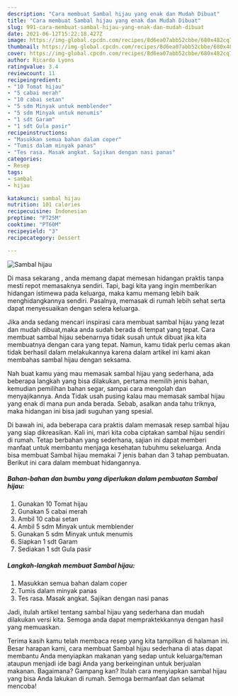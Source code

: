 ```yaml
---
description: "Cara membuat Sambal hijau yang enak dan Mudah Dibuat"
title: "Cara membuat Sambal hijau yang enak dan Mudah Dibuat"
slug: 991-cara-membuat-sambal-hijau-yang-enak-dan-mudah-dibuat
date: 2021-06-12T15:22:18.427Z
image: https://img-global.cpcdn.com/recipes/8d6ea07abb52cbbe/680x482cq70/sambal-hijau-foto-resep-utama.jpg
thumbnail: https://img-global.cpcdn.com/recipes/8d6ea07abb52cbbe/680x482cq70/sambal-hijau-foto-resep-utama.jpg
cover: https://img-global.cpcdn.com/recipes/8d6ea07abb52cbbe/680x482cq70/sambal-hijau-foto-resep-utama.jpg
author: Ricardo Lyons
ratingvalue: 3.4
reviewcount: 11
recipeingredient:
- "10 Tomat hijau"
- "5 cabai merah"
- "10 cabai setan"
- "5 sdm Minyak untuk memblender"
- "5 sdm Minyak untuk menumis"
- "1 sdt Garam"
- "1 sdt Gula pasir"
recipeinstructions:
- "Masukkan semua bahan dalam coper"
- "Tumis dalam minyak panas"
- "Tes rasa. Masak angkat. Sajikan dengan nasi panas"
categories:
- Resep
tags:
- sambal
- hijau

katakunci: sambal hijau 
nutrition: 101 calories
recipecuisine: Indonesian
preptime: "PT25M"
cooktime: "PT60M"
recipeyield: "3"
recipecategory: Dessert

---
```



![Sambal hijau](https://img-global.cpcdn.com/recipes/8d6ea07abb52cbbe/680x482cq70/sambal-hijau-foto-resep-utama.jpg)

Di masa  sekarang , anda memang dapat memesan hidangan praktis tanpa mesti repot memasaknya sendiri. Tapi, bagi kita yang ingin memberikan hidangan istimewa pada keluarga, maka kamu memang lebih baik menghidangkannya sendiri. Pasalnya, memasak di rumah lebih sehat serta dapat menyesuaikan dengan selera keluarga.

Jika anda sedang mencari inspirasi cara membuat sambal hijau yang lezat dan mudah dibuat,maka anda sudah berada di tempat yang tepat. Cara membuat sambal hijau  sebenarnya tidak susah untuk dibuat jika kita membuatnya dengan cara yang tepat. Namun, kamu tidak perlu cemas akan tidak berhasil dalam melakukannya 
karena dalam artikel ini kami akan membahas sambal hijau dengan seksama.  



Nah buat kamu yang mau memasak sambal hijau yang sederhana, ada beberapa langkah yang bisa dilakukan, pertama memilih jenis bahan, kemudian pemilihan bahan segar, sampai cara mengolah dan menyajikannya. Anda Tidak usah pusing kalau mau memasak sambal hijau yang enak di mana pun anda berada. Sebab, asalkan anda  tahu triknya, maka hidangan ini bisa jadi suguhan yang spesial.

Di bawah ini, ada beberapa cara praktis  dalam memasak resep sambal hijau yang siap dikreasikan. Kali ini, mari kita coba ciptakan sambal hijau sendiri di rumah. Tetap berbahan yang sederhana, sajian ini dapat memberi manfaat untuk membantu menjaga kesehatan tubuhmu sekeluarga. Anda bisa membuat Sambal hijau memakai 7 jenis bahan dan 3 tahap pembuatan. Berikut ini cara dalam membuat hidangannya.

<!--inarticleads1-->

##### Bahan-bahan dan bumbu yang diperlukan dalam pembuatan Sambal hijau:

1. Gunakan 10 Tomat hijau
1. Gunakan 5 cabai merah
1. Ambil 10 cabai setan
1. Ambil 5 sdm Minyak untuk memblender
1. Gunakan 5 sdm Minyak untuk menumis
1. Siapkan 1 sdt Garam
1. Sediakan 1 sdt Gula pasir




<!--inarticleads2-->

##### Langkah-langkah membuat Sambal hijau:

1. Masukkan semua bahan dalam coper
1. Tumis dalam minyak panas
1. Tes rasa. Masak angkat. Sajikan dengan nasi panas




Jadi, itulah artikel tentang  sambal hijau  yang sederhana dan mudah dilakukan versi kita. Semoga anda dapat mempraktekkannya dengan hasil yang memuaskan. 

Terima kasih kamu telah membaca resep yang kita tampilkan di halaman ini. Besar harapan kami, cara membuat  Sambal hijau sederhana di atas dapat membantu Anda menyiapkan makanan yang sedap untuk keluarga/teman ataupun menjadi ide bagi Anda yang berkeinginan untuk berjualan makanan. Bagaimana? Gampang kan? Itulah cara menyiapkan sambal hijau yang bisa Anda lakukan di rumah. Semoga bermanfaat dan selamat mencoba!

